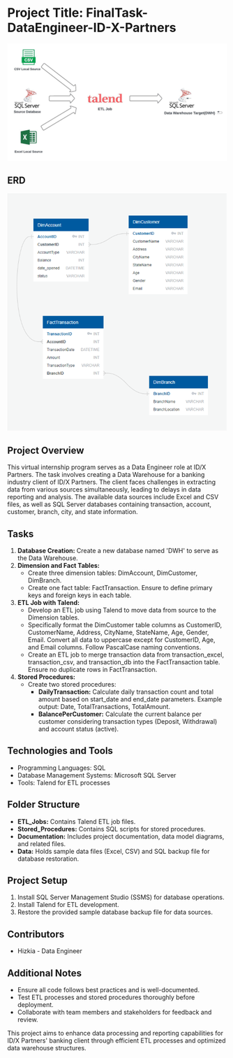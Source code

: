 # Project Title: FinalTask-DataEngineer-ID-X-Partners

![Image Description](https://github.com/hizkiarenvil/FinalTask-DataEngineer-ID-X-Partners/blob/main/Project%20Architecture%20IDX%20Partners.jpeg)

## ERD
![Image Description](https://github.com/hizkiarenvil/FinalTask-DataEngineer-ID-X-Partners/blob/main/ERD.png)

## Project Overview
This virtual internship program serves as a Data Engineer role at ID/X Partners. The task involves creating a Data Warehouse for a banking industry client of ID/X Partners. The client faces challenges in extracting data from various sources simultaneously, leading to delays in data reporting and analysis. The available data sources include Excel and CSV files, as well as SQL Server databases containing transaction, account, customer, branch, city, and state information.

## Tasks
1. **Database Creation:** Create a new database named 'DWH' to serve as the Data Warehouse.
2. **Dimension and Fact Tables:**
   - Create three dimension tables: DimAccount, DimCustomer, DimBranch.
   - Create one fact table: FactTransaction. Ensure to define primary keys and foreign keys in each table.
3. **ETL Job with Talend:**
   - Develop an ETL job using Talend to move data from source to the Dimension tables.
   - Specifically format the DimCustomer table columns as CustomerID, CustomerName, Address, CityName, StateName, Age, Gender, Email. Convert all data to uppercase except for CustomerID, Age, and Email columns. Follow PascalCase naming conventions.
   - Create an ETL job to merge transaction data from transaction_excel, transaction_csv, and transaction_db into the FactTransaction table. Ensure no duplicate rows in FactTransaction.
4. **Stored Procedures:**
   - Create two stored procedures:
     - **DailyTransaction:** Calculate daily transaction count and total amount based on start_date and end_date parameters.
       Example output: Date, TotalTransactions, TotalAmount.
     - **BalancePerCustomer:** Calculate the current balance per customer considering transaction types (Deposit, Withdrawal) and account status (active).

## Technologies and Tools
- Programming Languages: SQL
- Database Management Systems: Microsoft SQL Server
- Tools: Talend for ETL processes

## Folder Structure
- **ETL_Jobs:** Contains Talend ETL job files.
- **Stored_Procedures:** Contains SQL scripts for stored procedures.
- **Documentation:** Includes project documentation, data model diagrams, and related files.
- **Data:** Holds sample data files (Excel, CSV) and SQL backup file for database restoration.

## Project Setup
1. Install SQL Server Management Studio (SSMS) for database operations.
2. Install Talend for ETL development.
3. Restore the provided sample database backup file for data sources.

## Contributors
- Hizkia - Data Engineer

## Additional Notes
- Ensure all code follows best practices and is well-documented.
- Test ETL processes and stored procedures thoroughly before deployment.
- Collaborate with team members and stakeholders for feedback and review.

This project aims to enhance data processing and reporting capabilities for ID/X Partners' banking client through efficient ETL processes and optimized data warehouse structures.
